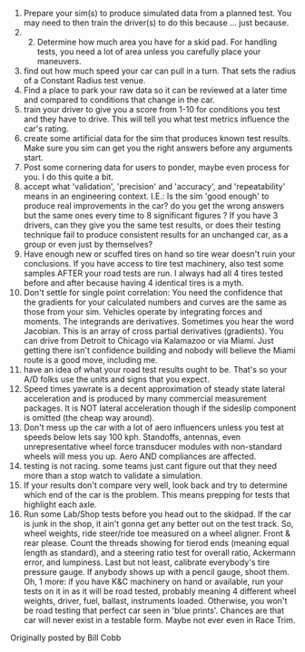 1) Prepare your sim(s) to produce simulated data from a planned test. You may need to then train the driver(s) to do this because ... just because. 
2) 2) Determine how much area you have for a skid pad. For handling tests, you need a lot of area unless you carefully place your maneuvers. 
3) find out how much speed your car can pull in a turn. That sets the radius of a Constant Radius test venue. 
4) Find a place to park your raw data so it can be reviewed at a later time and compared to conditions that change in the car. 
5) train your driver to give you a score from 1-10 for conditions you test and they have to drive. This will tell you what test metrics influence the car's rating. 
6) create some artificial data for the sim that produces known test results. Make sure you sim can get you the right answers before any arguments start. 
7) Post some cornering data for users to ponder, maybe even process for you. I do this quite a bit. 
8) accept what 'validation', 'precision' and 'accuracy', and 'repeatability' means in an engineering context. I.E.: Is the sim 'good enough' to produce real improvements in the car? do you get the wrong answers but the same ones every time to 8 significant figures ? If you have 3 drivers, can they give you the same test results, or does their testing technique fail to produce consistent results for an unchanged car, as a group or even just by themselves? 
9) Have enough new or scuffed tires on hand so tire wear doesn't ruin your conclusions. If you have access to tire test machinery, also test some samples AFTER your road tests are run. I always had all 4 tires tested before and after because having 4 identical tires is a myth. 
10) Don't settle for single point correlation: You need the confidence that the gradients for your calculated numbers and curves are the same as those from your sim. Vehicles operate by integrating forces and moments. The integrands are derivatives. Sometimes you hear the word Jacobian. This is an array of cross partial derivatives (gradients). You can drive from Detroit to Chicago via Kalamazoo or via Miami. Just getting there isn't confidence building and nobody will believe the Miami route is a good move, including me. 
11) have an idea of what your road test results ought to be. That's so your A/D folks use the units and signs that you expect. 
12) Speed times yawrate is a decent approximation of steady state lateral acceleration and is produced by many commercial measurement packages. It is NOT lateral acceleration though if the sideslip component is omitted (the cheap way around). 
13) Don't mess up the car with a lot of aero influencers unless you test at speeds below lets say 100 kph. Standoffs, antennas, even unrepresentative wheel force transducer modules with non-standard wheels will mess you up. Aero AND compliances are affected. 
14) testing is not racing. some teams just cant figure out that they need more than a stop watch to validate a simulation. 
15) If your results don't compare very well, look back and try to determine which end of the car is the problem. This means prepping for tests that highlight each axle. 
16) Run some Lab/Shop tests before you head out to the skidpad. If the car is junk in the shop, it ain't gonna get any better out on the test track. So, wheel weights, ride steer/ride toe measured on a wheel aligner. Front & rear please. Count the threads showing for tierod ends (meaning equal length as standard), and a steering ratio test for overall ratio, Ackermann error, and lumpiness. Last but not least, calibrate everybody's tire pressure gauge. If anybody shows up with a pencil gauge, shoot them. Oh, 1 more: if you have K&C machinery on hand or available, run your tests on it in as it will be road tested, probably meaning 4 different wheel weights, driver, fuel, ballast, instruments loaded. Otherwise, you won't be road testing that perfect car seen in 'blue prints'. Chances are that car will never exist in a testable form. Maybe not ever even in Race Trim.


Originally posted by Bill Cobb
